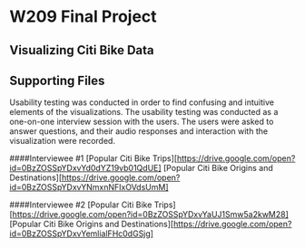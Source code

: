 # W209 Final Project
## Visualizing Citi Bike Data

## Supporting Files
Usability testing was conducted in order to find confusing and intuitive elements of the visualizations. The usability testing was conducted as a one-on-one interview session with the users. The users were asked to answer questions, and their audio responses and interaction with the visualization were recorded.

####Interviewee #1
[Popular Citi Bike Trips][https://drive.google.com/open?id=0BzZOSSpYDxvYd0dYZ19vb01QdUE]
[Popular Citi Bike Origins and Destinations][https://drive.google.com/open?id=0BzZOSSpYDxvYNmxnNFIxOVdsUmM]

####Interviewee #2
[Popular Citi Bike Trips][https://drive.google.com/open?id=0BzZOSSpYDxvYaUJ1Smw5a2kwM28]
[Popular Citi Bike Origins and Destinations][https://drive.google.com/open?id=0BzZOSSpYDxvYemlialFHc0dGSjg]
